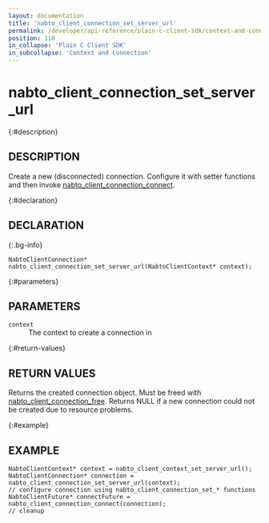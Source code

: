 ```yaml
---
layout: documentation
title: 'nabto_client_connection_set_server_url'
permalink: /developer/api-reference/plain-c-client-sdk/context-and-connection/nabto_client_connection_set_server_url.html
position: 110
in_collapse: 'Plain C Client SDK'
in_subcollapse: 'Context and Connection'
---
```


# nabto_client_connection_set_server_url

{:#description}
## DESCRIPTION

Create a new (disconnected) connection. Configure it with setter functions and then invoke [nabto_client_connection_connect](/developer/api-reference/plain-c-client-sdk/context-and-connection/nabto_client_connection_connect.html).

{:#declaration}
## DECLARATION

{:.bg-info}
```
NabtoClientConnection* nabto_client_connection_set_server_url(NabtoClientContext* context);
```

{:#parameters}
## PARAMETERS

<dl>
  <div>
    <dt><code>context</code></dt>
    <dd>The context to create a connection in</dd>
  </div>
</dl>

{:#return-values}
## RETURN VALUES

Returns the created connection object. Must be freed with [nabto_client_connection_free](/developer/api-reference/plain-c-client-sdk/context-and-connection/nabto_client_connection_free.html). Returns NULL if a new connection could not be created due to resource problems.

{:#example}
## EXAMPLE

```
NabtoClientContext* context = nabto_client_context_set_server_url();
NabtoClientConnection* connection = nabto_client_connection_set_server_url(context);
// configure connection using nabto_client_connection_set_* functions
NabtoClientFuture* connectFuture = nabto_client_connection_connect(connection);
// cleanup
```